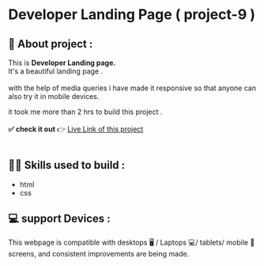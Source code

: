 # Developer Landing Page ( project-9 )

## 📌 About  project :

This is **Developer Landing page.** <br/> It's a beautiful landing page . <br/> 
 <br/> 
with the help of media queries i have made it responsive so that anyone can also try it in mobile devices.<br/> 

it took me more than 2 hrs to build this project .<br />
<br>
**✅ check it out**  👉  [Live Link of this project](https://ashish-nagars-html-css-project-9.netlify.app/)
<br>
<br>

##  👨‍💻 Skills used to build :
- html
- css


## 💻 support Devices :
This webpage is compatible with desktops 🖥️ / Laptops 💻/ tablets/ mobile 📱screens, and consistent improvements are being made.
<br>
<br>
